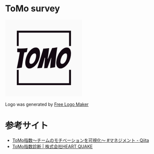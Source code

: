 # ToMo survey

<img src="docs/ToMo.png" alt="logo" width="250px" />

Logo was generated by [Free Logo Maker](https://logo.com/)

# 参考サイト

- [ToMo指数〜チームのモチベーションを可視化〜 #マネジメント - Qiita](https://qiita.com/quechon167/items/d92220290a11bfafe074)
- [ToMo指数診断 | 株式会社HEART QUAKE](https://heart-quake.com/assessment/tomo.php)
